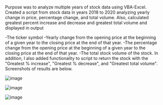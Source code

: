 Purpose was to analyze multiple years of stock data using VBA-Excel. Created a script from stock data in years 2018 to 2020 analyzing yearly change in price, percentage change, and total volume. Also, calculated greatest percent increase and decrease and greatest total volume and displayed in output

 -The ticker symbol
 -Yearly change from the opening price at the beginning of a given year to the closing price at the end of that year.
 -The percentage change from the opening price at the beginning of a given year to the closing price at the end of that year.
 -The total stock volume of the stock.
In addition, I also added functionality to script to return the stock with the "Greatest % increase", "Greatest % decrease", and "Greatest total volume". Screenshots of results are below. 

![image](https://user-images.githubusercontent.com/119978382/217462138-55ffad70-4b0f-4258-97f8-23fc8d60c60f.png)

![image](https://user-images.githubusercontent.com/119978382/217463100-6f1fc16b-b219-467f-9841-2c663432ba18.png)

![image](https://user-images.githubusercontent.com/119978382/217463629-ab3fc693-00da-4869-a0f4-be5103019ca8.png)

